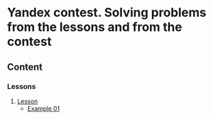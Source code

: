 # Yandex contest. Solving problems from the lessons and from the contest

## Content

### Lessons

1. [Lesson](https://github.com/vmf0min/Yandex.contest/tree/master/Lesson_1)  
   - [Example 01](https://github.com/vmf0min/Yandex.contest/tree/master/Lesson_1/Example_01)

